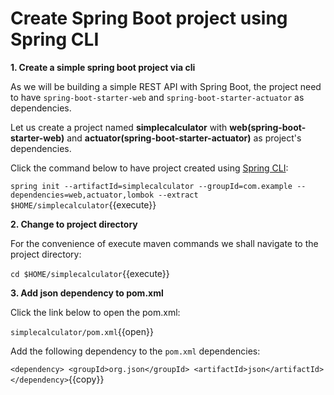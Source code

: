 # Create Spring Boot project using Spring CLI

**1. Create a simple spring boot project via cli**

As we will be building a simple REST API with Spring Boot, the project need to have `spring-boot-starter-web` and `spring-boot-starter-actuator` as dependencies.

Let us create a project named **simplecalculator** with **web(spring-boot-starter-web)** and **actuator(spring-boot-starter-actuator)** as project's dependencies. 

Click the command below to have project created using [Spring CLI](https://docs.spring.io/spring-boot/docs/current/reference/html/getting-started-installing-spring-boot.html#getting-started-installing-the-cli):

``spring init --artifactId=simplecalculator --groupId=com.example --dependencies=web,actuator,lombok --extract $HOME/simplecalculator``{{execute}}

**2. Change to project directory**

For the convenience of execute maven commands we shall navigate to the project directory:

``cd $HOME/simplecalculator``{{execute}}

**3. Add json dependency to pom.xml**

Click the link below to open the pom.xml:

``simplecalculator/pom.xml``{{open}}

Add the following dependency to the `pom.xml` dependencies:

``<dependency>
    <groupId>org.json</groupId>
    <artifactId>json</artifactId>
</dependency>``{{copy}}